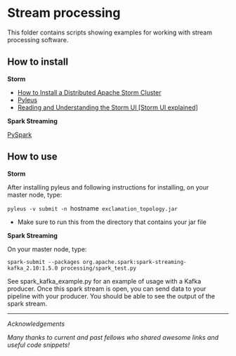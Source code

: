 # Stream processing

This folder contains scripts showing examples for working with stream processing software.

## How to install

**Storm**

* [How to Install a Distributed Apache Storm Cluster](http://knowm.org/how-to-install-a-distributed-apache-storm-cluster/)
* [Pyleus](https://github.com/Yelp/pyleus)
* [Reading and Understanding the Storm UI [Storm UI explained]](http://www.malinga.me/reading-and-understanding-the-storm-ui-storm-ui-explained/)

**Spark Streaming**

[PySpark]()

## How to use

**Storm**

After installing pyleus and following instructions for installing, on your master node, type:

`pyleus -v submit -n `hostname` exclamation_topology.jar`

* Make sure to run this from the directory that contains your jar file

**Spark Streaming**

On your master node, type:

`spark-submit --packages org.apache.spark:spark-streaming-kafka_2.10:1.5.0 processing/spark_test.py`

See spark_kafka_example.py for an example of usage with a Kafka producer. Once this spark stream is open, you can send data to your pipeline with your producer. You should be able to see the output of the spark stream.




---

*Acknowledgements*

*Many thanks to current and past fellows who shared awesome links and useful code snippets!*
